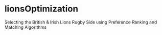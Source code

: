 # lionsOptimization
Selecting the British &amp; Irish Lions Rugby Side using Preference Ranking and Matching Algorithms
